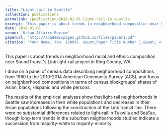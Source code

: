 ```yaml
---
title: "Light-rail in Seattle"
collection: publications
permalink: /publication/2018-01-01-light-rail-in-seattle
excerpt: 'This paper is about trends in neighborhood composition near SoundTransit's Link'
date: 2018-01-01
venue: 'Urban Affairs Review'
paperurl: 'http://academicpages.github.io/files/paper1.pdf'
citation: 'Your Name, You. (2009). &quot;Paper Title Number 1.&quot; <i>Journal 1</i>. 1(1).'
---
```

This paper is about trends in neighborhood racial and ethnic composition near SoundTransit's Link light-rail project in King County, WA. 

I draw on a panel of census data describing neighborhood compositions from 1980 to the 2010-2014 American Community Survey (ACS), and focus on neighborhood compositions in terms of census blockgroups' shares of Asian, black, Hispanic and white persons. 

The results of the empirical analyses show that light-rail neighborhoods in Seattle saw increases in their white populations and decreases in their Asian populations following the construction of the Link transit line. There were no substantial differences related to light-rail in Tukwila and SeaTac, though long-term trends in the suburban neighborhoods studied indicate a succession from majority-white to majority-minority.


